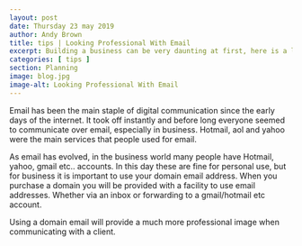 ```yaml
---
layout: post
date: Thursday 23 may 2019
author: Andy Brown
title: tips | Looking Professional With Email
excerpt: Building a business can be very daunting at first, here is a little guide to get you started and help you on your way.
categories: [ tips ]
section: Planning
image: blog.jpg
image-alt: Looking Professional With Email
---
```


Email has been the main staple of digital communication since the early days of the internet. It took off instantly and before long everyone seemed to communicate over email, especially in business. Hotmail, aol and yahoo were the main services that people used for email.

As email has evolved, in the business world many people have Hotmail, yahoo, gmail etc.. accounts. In this day these are fine for personal use, but for business it is important to use your domain email address. When you purchase a domain you will be provided with a facility to use email addresses. Whether via an inbox or forwarding to a gmail/hotmail etc account.

Using a domain email will provide a much more professional image when communicating with a client.